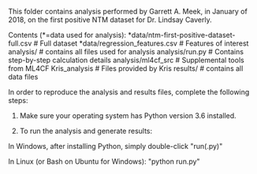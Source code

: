 This folder contains analysis performed
by Garrett A. Meek, in January of 2018,
on the first positive NTM dataset for
Dr. Lindsay Caverly.

Contents (*=data used for analysis):
*data/ntm-first-positive-dataset-full.csv # Full dataset
*data/regression_features.csv # Features of interest
analysis/ # contains all files used for analysis
analysis/run.py # Contains step-by-step calculation details
analysis/ml4cf_src # Supplemental tools from ML4CF
Kris_analysis # Files provided by Kris
results/ # contains all data files

In order to reproduce the analysis and results files, complete the following steps:

1.  Make sure your operating system has Python version 3.6 installed.

2.  To run the analysis and generate results:

In Windows, after installing Python, simply double-click "run(.py)" 

In Linux (or Bash on Ubuntu for Windows): "python run.py"


